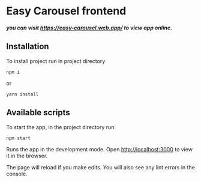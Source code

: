 # Easy Carousel frontend

___you can visit https://easy-carousel.web.app/ to view app online.___

## Installation

To install project run in project directory

```
npm i
```
or
```
yarn install
```


## Available scripts

To start the app, in the project directory run:

```
npm start
```

Runs the app in the development mode.
Open [http://localhost:3000](http://localhost:3000) to view it in the browser.

The page will reload if you make edits.
You will also see any lint errors in the console.
